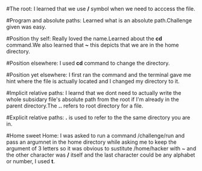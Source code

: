 #The root: I learned that we use **/** symbol when we need to acccess the file.

#Program and absolute paths: Learned what is an absolute path.Challenge given was easy.

#Position thy self: Really loved the name.Learned about the **cd** command.We also learned that **~** this depicts that we are in the home directory.

#Position elsewhere: I used **cd** command to change the directory.

#Position yet elsewhere: I first ran the command and the terminal gave me hint where the file is actually located and I changed my directory to it.

#Implicit relative paths: I learnd that we dont need to actually write the whole subsidary file's absolute path from the root if I'm already in the parent directory.The **..** refers to root directory for a file.
 
#Explicit relative paths: **.** is used to refer to the the same directory you are in.

#Home sweet Home: I was asked to run a command /challenge/run and pass an argumnet in the home directory while asking me to keep the argument of 3 letters so it was obvious to sustitute /home/hacker with ~ and the other character was **/** itself and the last character could be any alphabet or number, I used **t**.
  
